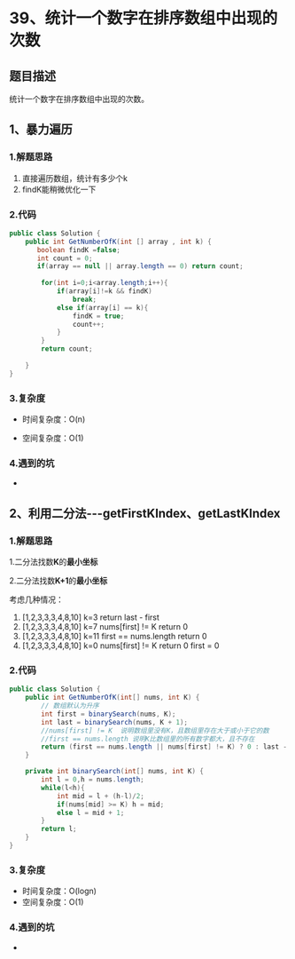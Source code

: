 # 39、统计一个数字在排序数组中出现的次数

## 题目描述

统计一个数字在排序数组中出现的次数。


## 1、暴力遍历

### 1.解题思路

1. 直接遍历数组，统计有多少个k
2. findK能稍微优化一下

### 2.代码

```java
public class Solution {
    public int GetNumberOfK(int [] array , int k) {
       boolean findK =false;
       int count = 0;
       if(array == null || array.length == 0) return count;
        
        for(int i=0;i<array.length;i++){
            if(array[i]!=k && findK)
                break;
            else if(array[i] == k){
                findK = true;
                count++;
            }
        }
        return count;
        
    }
}
```

### 3.复杂度

* 时间复杂度：O(n)

* 空间复杂度：O(1)

### 4.遇到的坑

- 

## 2、利用二分法---getFirstKIndex、getLastKIndex

### 1.解题思路

1.二分法找数**K**的**最小坐标**

2.二分法找数**K+1**的**最小坐标**

考虑几种情况：

1.  [1,2,3,3,3,4,8,10] 		k=3    return  last - first		
2.  [1,2,3,3,3,4,8,10] 		k=7    nums[first] != K  return 0   
3.  [1,2,3,3,3,4,8,10] 		k=11  first == nums.length   return 0
4.  [1,2,3,3,3,4,8,10] 		k=0    nums[first] != K   return 0        first = 0

### 2.代码

```java
public class Solution {
    public int GetNumberOfK(int[] nums, int K) {
        // 数组默认为升序
        int first = binarySearch(nums, K);
        int last = binarySearch(nums, K + 1);
        //nums[first] != K  说明数组里没有K，且数组里存在大于或小于它的数
        //first == nums.length 说明K比数组里的所有数字都大，且不存在
        return (first == nums.length || nums[first] != K) ? 0 : last - first;
    }

    private int binarySearch(int[] nums, int K) {
        int l = 0,h = nums.length;
        while(l<h){
            int mid = l + (h-l)/2;
            if(nums[mid] >= K) h = mid;
            else l = mid + 1;
        }
        return l; 
    }
}
```

### 3.复杂度

- 时间复杂度：O(logn)
- 空间复杂度：O(1)

### 4.遇到的坑

- 



